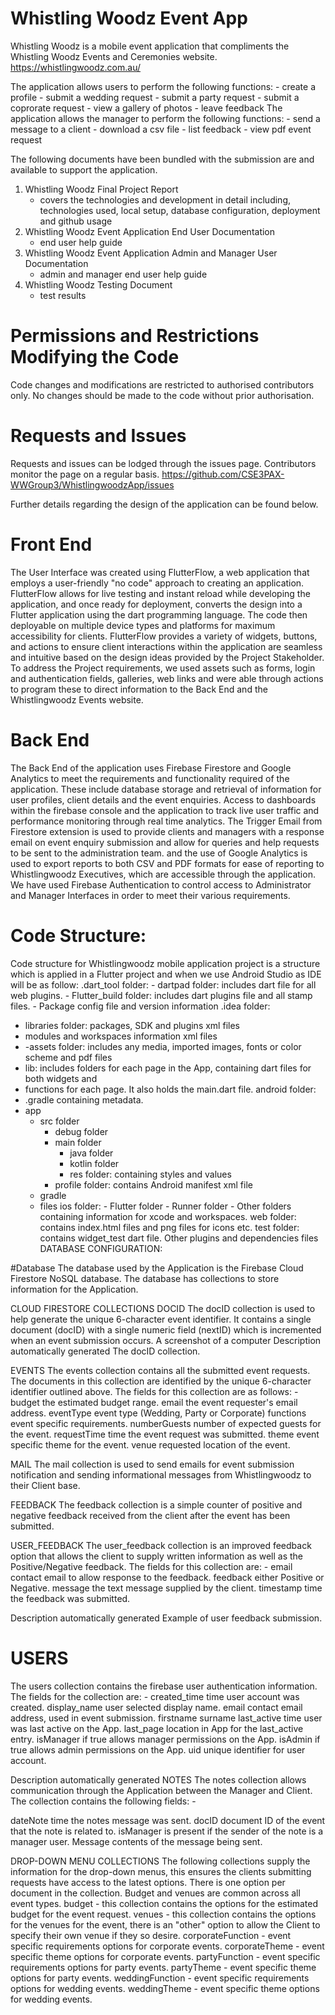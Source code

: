 # Whistling Woodz Event App

Whistling Woodz is a mobile event application that compliments the Whistling Woodz Events and Ceremonies website.
https://whistlingwoodz.com.au/

The application allows users to perform the following functions:
    - create a profile
    - submit a wedding request
    - submit a party request
    - submit a coprorate request
    - view a gallery of photos
    - leave feedback
The application allows the manager to perform the following functions:
    - send a message to a client
    - download a csv file
    - list feedback
    - view pdf event request

The following documents have been bundled with the submission are and available to support the application.
1. Whistling Woodz Final Project Report
   - covers the technologies and development in detail including, technologies used, local setup, 
   database configuration, deployment and github usage
2. Whistling Woodz Event Application End User Documentation
   - end user help guide
3. Whistling Woodz Event Application Admin and Manager User Documentation
    - admin and manager end user help guide
4. Whistling Woodz Testing Document
   - test results

# Permissions and Restrictions Modifying the Code
Code changes and modifications are restricted to authorised contributors only. No changes should be made 
to the code without prior authorisation. 

# Requests and Issues
Requests and issues can be lodged through the issues page. Contributors monitor the page on a regular basis.
https://github.com/CSE3PAX-WWGroup3/WhistlingwoodzApp/issues

Further details regarding the design of the application can be found below.

# Front End 
The User Interface was created using FlutterFlow, a web application that employs a user-friendly 
"no code" approach to creating an application. FlutterFlow allows for live testing and instant reload 
while developing the application, and once ready for deployment, converts the design into a Flutter 
application using the dart programming language. 
The code then deployable on multiple device types and platforms for maximum accessibility for clients. 
FlutterFlow provides a variety of widgets, buttons, and actions to ensure client interactions within 
the application are seamless and intuitive based on the design ideas provided by the Project Stakeholder. 
To address the Project requirements, we used assets such as forms, login and authentication fields, 
galleries, web links and were able through actions to program these to direct information to the 
Back End and the Whistlingwoodz Events website.

# Back End 
The Back End of the application uses Firebase Firestore and Google Analytics to meet the requirements 
and functionality required of the application. These include database storage and retrieval of 
information for user profiles, client details and the event enquiries. Access to dashboards within 
the firebase console and the application to track live user traffic and performance monitoring 
through real time analytics.
The Trigger Email from Firestore extension is used to provide clients and managers with a response 
email on event enquiry submission and allow for queries and help requests to be sent to the 
administration team. and the use of Google Analytics is used to export reports to both CSV and PDF 
formats for ease of reporting to Whistlingwoodz Executives, which are accessible through the application.  
We have used Firebase Authentication to control access to Administrator and Manager Interfaces in 
order to meet their various requirements.
 
# Code Structure:
Code structure for Whistlingwoodz mobile application project is a structure which is applied in a 
Flutter project and when we use Android Studio as IDE will be as follow: 
  .dart_tool folder:
    - dartpad folder: includes dart file for all web plugins.
    - Flutter_build folder: includes dart plugins file and all stamp files.
    - Package config file and version information
  .idea folder:
  - libraries folder: packages, SDK and plugins xml files
  - modules and workspaces information xml files
  - -assets folder: includes any media, imported images, fonts or color scheme and pdf files
  - lib: includes folders for each page in the App, containing dart files for both widgets and 
  - functions for each page. It also holds the main.dart file.
  android folder:
   - .gradle containing metadata.
   - app
       - src folder
           - debug folder
           - main folder
               - java folder
               - kotlin folder
               - res folder: containing styles and values
           - profile folder: contains Android manifest xml file
       - gradle
       - files 
  ios folder:
    - Flutter folder
    - Runner folder
    - Other folders containing information for xcode and workspaces.
  web folder: contains index.html files and png files for icons etc.
  test folder: contains widget_test dart file.
  Other plugins and dependencies files
         DATABASE CONFIGURATION:

#Database
The database used by the Application is the Firebase Cloud Firestore NoSQL database.
The database has collections to store information for the Application.

CLOUD FIRESTORE COLLECTIONS
DOCID
The docID collection is used to help generate the unique 6-character event identifier. It contains 
a single document (docID) with a single numeric field (nextID) which is incremented when an event submission occurs.
A screenshot of a computer
Description automatically generated
The docID collection.

EVENTS
The events collection contains all the submitted event requests. The documents in this collection 
are identified by the unique 6-character identifier outlined above. The fields for this collection 
are as follows: -
budget		the estimated budget range.
email			the event requester's email address.
eventType		event type (Wedding, Party or Corporate)
functions		event specific requirements.
numberGuests	number of expected guests for the event.
requestTime		time the event request was submitted.
theme			event specific theme for the event.
venue			requested location of the event.

MAIL
The mail collection is used to send emails for event submission notification and sending 
informational messages from Whistlingwoodz to their Client base.

FEEDBACK
The feedback collection is a simple counter of positive and negative feedback received from the 
client after the event has been submitted.

USER_FEEDBACK
The user_feedback collection is an improved feedback option that allows the client to supply written
information as well as the Positive/Negative feedback. The fields for this collection are: -
email			contact email to allow response to the feedback.
feedback		either Positive or Negative.
message		the text message supplied by the client.
timestamp		time the feedback was submitted.

Description automatically generated
Example of user feedback submission.

# USERS
The users collection contains the firebase user authentication information. The fields for the collection are: -
created_time	time user account was created.
display_name	user selected display name.
email			contact email address, used in event submission.
firstname
surname
last_active		time user was last active on the App.
last_page		location in App for the last_active entry.
isManager		if true allows manager permissions on the App.
isAdmin		if true allows admin permissions on the App.
uid			unique identifier for user account.

Description automatically generated
NOTES
The notes collection allows communication through the Application between the Manager and Client. 
The collection contains the following fields: -

dateNote	time the notes message was sent.
docID		document ID of the event that the note is related to.
isManager	is present if the sender of the note is a manager user.
Message	contents of the message being sent.

DROP-DOWN MENU COLLECTIONS
The following collections supply the information for the drop-down menus, this ensures the clients 
submitting requests have access to the latest options. 
There is one option per document in the collection. Budget and venues are common across all event types. 
    budget - this collection contains the options for the estimated budget for the event request.
    venues - this collection contains the options for the venues for the event, there is an "other" 
option to allow the Client to specify their own venue if they so desire.
    corporateFunction - event specific requirements options for corporate events.
    corporateTheme - event specific theme options for corporate events.
    partyFunction - event specific requirements options for party events.
    partyTheme - event specific theme options for party events.
    weddingFunction - event specific requirements options for wedding events. 
    weddingTheme - event specific theme options for wedding events. 

